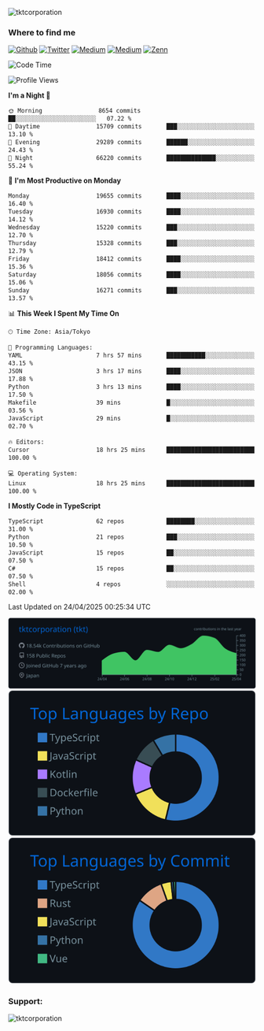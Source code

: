 <p align="left"> <img src="https://komarev.com/ghpvc/?username=tktcorporation&label=Profile%20views&color=0e75b6&style=flat" alt="tktcorporation" /> </p>

<h3>Where to find me</h3>
<p>
<a href="https://github.com/tktcorporation" target="_blank"><img alt="Github" src="https://img.shields.io/badge/GitHub-%2312100E.svg?&style=for-the-badge&logo=Github&logoColor=white" /></a>
<a href="https://twitter.com/tktcorporation" target="_blank"><img alt="Twitter" src="https://img.shields.io/badge/twitter-%231DA1F2.svg?&style=for-the-badge&logo=twitter&logoColor=white" /></a>
<a href="https://www.linkedin.com/in/tktcorporation" target="_blank"><img alt="Medium" src="https://img.shields.io/badge/linkdin-0a66c2.svg?&style=for-the-badge&logo=linkedin&logoColor=white" /></a>
<a href="https://qiita.com/tktcorporation" target="_blank"><img alt="Medium" src="https://img.shields.io/badge/qiita-55C500.svg?&style=for-the-badge&logo=qiita&logoColor=white" /></a>
<a href="https://zenn.dev/tktcorporation" target="_blank"><img alt="Zenn" src="https://img.shields.io/badge/Zenn-3EA8FF.svg?&style=for-the-badge&logo=Zenn&logoColor=white" /></a>
</p>
  
<!--START_SECTION:waka-->
![Code Time](http://img.shields.io/badge/Code%20Time-2%2C314%20hrs%2038%20mins-blue)

![Profile Views](http://img.shields.io/badge/Profile%20Views-0-blue)

**I'm a Night 🦉** 

```text
🌞 Morning                8654 commits        ██░░░░░░░░░░░░░░░░░░░░░░░   07.22 % 
🌆 Daytime                15709 commits       ███░░░░░░░░░░░░░░░░░░░░░░   13.10 % 
🌃 Evening                29289 commits       ██████░░░░░░░░░░░░░░░░░░░   24.43 % 
🌙 Night                  66220 commits       ██████████████░░░░░░░░░░░   55.24 % 
```
📅 **I'm Most Productive on Monday** 

```text
Monday                   19655 commits       ████░░░░░░░░░░░░░░░░░░░░░   16.40 % 
Tuesday                  16930 commits       ████░░░░░░░░░░░░░░░░░░░░░   14.12 % 
Wednesday                15220 commits       ███░░░░░░░░░░░░░░░░░░░░░░   12.70 % 
Thursday                 15328 commits       ███░░░░░░░░░░░░░░░░░░░░░░   12.79 % 
Friday                   18412 commits       ████░░░░░░░░░░░░░░░░░░░░░   15.36 % 
Saturday                 18056 commits       ████░░░░░░░░░░░░░░░░░░░░░   15.06 % 
Sunday                   16271 commits       ███░░░░░░░░░░░░░░░░░░░░░░   13.57 % 
```


📊 **This Week I Spent My Time On** 

```text
🕑︎ Time Zone: Asia/Tokyo

💬 Programming Languages: 
YAML                     7 hrs 57 mins       ███████████░░░░░░░░░░░░░░   43.15 % 
JSON                     3 hrs 17 mins       ████░░░░░░░░░░░░░░░░░░░░░   17.88 % 
Python                   3 hrs 13 mins       ████░░░░░░░░░░░░░░░░░░░░░   17.50 % 
Makefile                 39 mins             █░░░░░░░░░░░░░░░░░░░░░░░░   03.56 % 
JavaScript               29 mins             █░░░░░░░░░░░░░░░░░░░░░░░░   02.70 % 

🔥 Editors: 
Cursor                   18 hrs 25 mins      █████████████████████████   100.00 % 

💻 Operating System: 
Linux                    18 hrs 25 mins      █████████████████████████   100.00 % 
```

**I Mostly Code in TypeScript** 

```text
TypeScript               62 repos            ████████░░░░░░░░░░░░░░░░░   31.00 % 
Python                   21 repos            ███░░░░░░░░░░░░░░░░░░░░░░   10.50 % 
JavaScript               15 repos            ██░░░░░░░░░░░░░░░░░░░░░░░   07.50 % 
C#                       15 repos            ██░░░░░░░░░░░░░░░░░░░░░░░   07.50 % 
Shell                    4 repos             ░░░░░░░░░░░░░░░░░░░░░░░░░   02.00 % 
```




 Last Updated on 24/04/2025 00:25:34 UTC
<!--END_SECTION:waka-->

[![](https://raw.githubusercontent.com/tktcorporation/tktcorporation/master/profile-summary-card-output/github_dark/0-profile-details.svg)](https://github.com/vn7n24fzkq/github-profile-summary-cards)
[![](https://raw.githubusercontent.com/tktcorporation/tktcorporation/master/profile-summary-card-output/github_dark/1-repos-per-language.svg)](https://github.com/vn7n24fzkq/github-profile-summary-cards) [![](https://raw.githubusercontent.com/tktcorporation/tktcorporation/master/profile-summary-card-output/github_dark/2-most-commit-language.svg)](https://github.com/vn7n24fzkq/github-profile-summary-cards)

<h3 align="left">Support:</h3>
<p><a href="https://www.buymeacoffee.com/tktcorporation"> <img align="left" src="https://cdn.buymeacoffee.com/buttons/v2/default-yellow.png" height="50" width="210" alt="tktcorporation" /></a></p><br><br>
